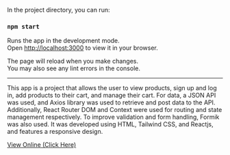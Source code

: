 In the project directory, you can run:

### `npm start`

Runs the app in the development mode.\
Open [http://localhost:3000](http://localhost:3000) to view it in your browser.

The page will reload when you make changes.\
You may also see any lint errors in the console.

---

This app is a project that allows the user to view products, sign up and log in, add products to their cart, and manage their cart. For data, a JSON API was used, and Axios library was used to retrieve and post data to the API. Additionally, React Router DOM and Context were used for routing and state management respectively. To improve validation and form handling, Formik was also used. It was developed using HTML, Tailwind CSS, and Reactjs, and features a responsive design.


[View Online (Click Here)](https://ahmad-karimigorji.github.io/Shopping-Website/)
